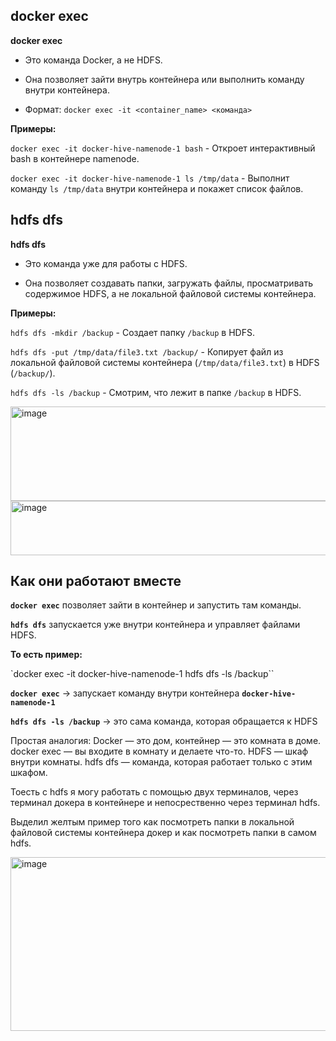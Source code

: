 ## **docker exec**

**docker exec**

- Это команда Docker, а не HDFS.

- Она позволяет зайти внутрь контейнера или выполнить команду внутри контейнера.

- Формат: `docker exec -it <container_name> <команда>`

**Примеры:**

`docker exec -it docker-hive-namenode-1 bash` - Откроет интерактивный bash в контейнере namenode.

`docker exec -it docker-hive-namenode-1 ls /tmp/data` - Выполнит команду `ls /tmp/data` внутри контейнера и покажет список файлов.

## **hdfs dfs**

**hdfs dfs**

- Это команда уже для работы с HDFS.

- Она позволяет создавать папки, загружать файлы, просматривать содержимое HDFS, а не локальной файловой системы контейнера.

**Примеры:**

`hdfs dfs -mkdir /backup` - Создает папку `/backup` в HDFS.

`hdfs dfs -put /tmp/data/file3.txt /backup/` - Копирует файл из локальной файловой системы контейнера (`/tmp/data/file3.txt`) в HDFS (`/backup/`).

`hdfs dfs -ls /backup` - Смотрим, что лежит в папке `/backup` в HDFS.

<img width="555" height="151" alt="image" src="https://github.com/user-attachments/assets/02d65b74-a64f-4084-bfcf-f7c39aa4f9cc" />

<img width="618" height="87" alt="image" src="https://github.com/user-attachments/assets/b057e854-79a7-4164-9374-218092fc77db" />

## **Как они работают вместе**

**`docker exec`** позволяет зайти в контейнер и запустить там команды.

**`hdfs dfs`** запускается уже внутри контейнера и управляет файлами HDFS.

**То есть пример:**

`docker exec -it docker-hive-namenode-1 hdfs dfs -ls /backup``

**`docker exec`** → запускает команду внутри контейнера **`docker-hive-namenode-1`**

**`hdfs dfs -ls /backup`** → это сама команда, которая обращается к HDFS

Простая аналогия: Docker — это дом, контейнер — это комната в доме. docker exec — вы входите в комнату и делаете что-то. HDFS — шкаф внутри комнаты. hdfs dfs — команда, которая работает только с этим шкафом.

Тоесть с hdfs я могу работать с помощью двух терминалов, через терминал докера в контейнере и непосрественно через терминал hdfs.

Выделил желтым пример того как посмотреть папки в локальной файловой системы контейнера докер и как посмотреть папки в самом hdfs.

<img width="1044" height="278" alt="image" src="https://github.com/user-attachments/assets/2a27e510-e2ea-469f-bccc-d0bed58c1166" />
